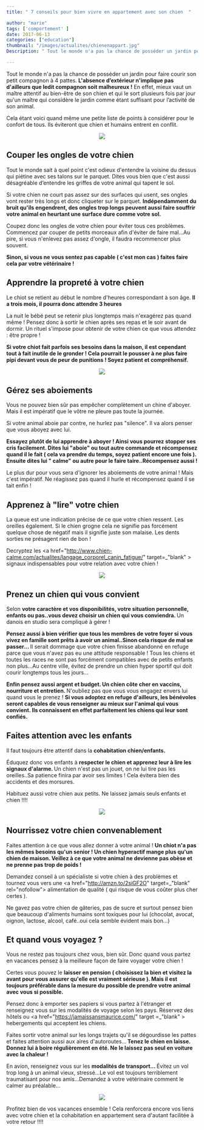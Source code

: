 ```yaml
---
title: " 7 conseils pour bien vivre en appartement avec son chien  "

author: "marie"
tags: ['comportement' ]
date: 2017-06-13
categories: ["education"]
thumbnail: "/images/actualites/chienenappart.jpg"
Description: " Tout le monde n'a pas la chance de posséder un jardin pour faire courir son petit compagnon à 4 pattes. L'absence d’extérieur n'implique pas d'ailleurs que ledit compagnon soit malheureux ! "

---
```

Tout le monde n'a pas la chance de posséder un jardin pour faire courir son petit compagnon à 4 pattes. <b>L'absence d’extérieur n'implique pas d'ailleurs que ledit compagnon soit malheureux !</b> En effet, mieux vaut un maître attentif au bien-être de son chien et qui le sort plusieurs fois par jour qu'un maître qui considère  le jardin comme étant suffisant pour l’activité de son animal.


Cela étant voici quand même une petite liste de points à considérer pour le confort de tous. Ils éviteront que chien et humains entrent en conflit.

<p align="center"><img src="/images/actualites/Appartement.jpg" class="img-responsive"></p>




## Couper les ongles de votre chien ##

Tout le monde sait à quel point c'est odieux d'entendre la voisine du dessus qui piétine avec ses talons sur le parquet. Dites vous bien que c'est aussi désagréable d’entendre les griffes de votre animal qui tapent le sol.

Si votre chien ne court pas assez sur des surfaces qui usent, ses ongles vont rester très longs et donc cliqueter sur le parquet. <b>Indépendamment du bruit qu'ils engendrent, des ongles trop longs peuvent aussi faire souffrir votre animal en heurtant une surface dure comme votre sol.</b>

Coupez donc les ongles de votre chien pour éviter tous ces problèmes. Commencez par couper de petits morceaux afin d'éviter de faire mal...Au pire, si vous n'enlevez pas assez d'ongle, il faudra recommencer plus souvent.

<b>Sinon, si vous ne vous sentez pas capable ( c'est mon cas ) faites faire cela par votre vétérinaire !</b>




## Apprendre la propreté à votre chien ##

Le chiot se retient au début le nombre d'heures correspondant à son âge. <b>Il a trois mois, il pourra donc attendre 3 heures </b>

La nuit le bébé peut se retenir plus longtemps mais n'exagérez pas quand même ! Pensez donc à sortir le chien après ses repas et le soir avant de dormir. Un rituel s'impose pour obtenir de votre chien ce que vous attendez : être propre !

<b>Si votre chiot fait parfois ses besoins dans la maison, il est cependant tout à fait inutile de le gronder ! Cela pourrait le pousser à ne plus faire pipi devant vous de peur de punitions ! Soyez patient et compréhensif.</b>


<p align="center"><img src="/images/actualites/chienpropre.jpg" class="img-responsive"></p>


## Gérez ses aboiements ##
Vous ne pouvez bien sûr pas empêcher complètement un chine d'aboyer. Mais il est impératif que le vôtre ne pleure pas toute la journée.

Si votre animal aboie par contre, ne hurlez pas "silence". Il va alors penser que vous aboyez avec lui.

 <b>Essayez plutôt de lui apprendre à aboyer ! Ainsi vous pourrez stopper ses cris facilement. Dites lui "aboie" ou tout autre commande et récompensez quand il le fait ( cela va prendre du temps, soyez patient encore une fois ). Ensuite dites lui " calme" ou autre pour le faire taire..Récompensez aussi ! </b>

Le plus dur pour vous sera d'ignorer les aboiements de votre animal ! Mais c'est impératif. Ne réagissez pas quand il hurle et récompensez quand il se tait enfin !




## Apprenez à "lire" votre chien  ##

La queue est une indication précise de ce que votre chien ressent. Les oreilles également. Si le chien grogne cela ne signifie pas forcément quelque chose de négatif mais il signifie juste son malaise. Les dents sorties ne présagent rien de bon !

Decryptez les <a href="http://www.chien-calme.com/actualites/langage_corporel_canin_fatigue/" target=_"blank" > signaux indispensables </a> pour votre relation avec votre chien !

<p align="center"><img src="/images/actualites/signaux-2.jpg" class="img-responsive"></p>


## Prenez un chien qui vous convient ##

Selon <b>votre caractère et vos disponibilités, votre situation personnelle, enfants ou pas..vous devez choisir un chien qui vous conviendra. </b> Un danois en studio sera compliqué à gérer !

<b>Pensez aussi à bien vérifier que tous les membres de votre foyer si vous vivez en famille sont prêts à avoir un animal..Sinon cela risque de mal se passer... </b> Il serait dommage que votre chien finisse abandonné en refuge parce que vous n'avez pas eu une attitude responsable ! Tous les chiens et toutes les races ne sont pas forcément compatibles avec de petits enfants non plus...Au centre ville, évitez de prendre un chien hyper sportif qui doit courir longtemps tous les jours...


<b>Enfin pensez aussi argent et budget. Un chien côte cher en vaccins, nourriture et entretien. </b>N'oubliez pas que vous vous engagez envers lui quand vous le prenez !
 <b>Si vous adoptez en refuge d'ailleurs, les bénévoles seront capables de vous renseigner au mieux sur l'animal qui vous convient. Ils connaissent en effet parfaitement les chiens qui leur sont confiés. </b>



<h2> Faites attention avec les enfants </h2>
Il faut toujours être attentif dans la <b>cohabitation chien/enfants.</b>

 Éduquez donc vos enfants à <b>respecter le chien et apprenez leur à lire les signaux d'alarme. </b> Un chien n'est pas un jouet, on ne lui tire pas les oreilles..Sa patience finira par avoir ses limites ! Cela évitera bien des accidents et des morsures.

Habituez aussi votre chien aux petits. Ne laissez jamais seuls enfants et chien !!!!

<p align="center"><img src="/images/actualites/chienenfant-danger.jpg" class="img-responsive"></p>

<h2> Nourrissez votre chien convenablement </h2>
Faites attention à ce que vous allez donner à votre animal ! <b>Un chiot n'a pas les mêmes besoins qu'un senior ! Un chien hyperactif mange plus qu'un chien de maison. Veillez à ce que votre animal ne devienne pas obèse et ne prenne pas trop de poids ! </b>

Demandez conseil à un spécialiste si votre chien à des problèmes et tournez vous vers une <a href="http://amzn.to/2siGF2O" target=_"blank"  rel="nofollow"> alimentation de qualité </a>( qui risque de vous coûter plus cher certes ).

Ne gavez pas votre chien de gâteries, pas de sucre et surtout pensez bien que beaucoup d'aliments humains sont toxiques pour lui  (chocolat, avocat, oignon, lactose, alcool, café..oui cela semble évident mais bon...)



## Et quand vous voyagez ? ##

Vous ne restez pas toujours chez vous, bien sûr. Donc quand vous partez en vacances pensez à la meilleure façon de faire voyager votre chien !

Certes vous pouvez le <b>laisser en pension ( choisissez la bien et visitez la avant pour vous assurer qu'elle est vraiment sérieuse ). Mais il est toujours préférable dans la mesure du possible de prendre votre animal avec vous si possible.</b>

Pensez donc à  emporter ses papiers si vous partez à l'étranger et renseignez vous sur les modalités de voyage selon les pays. Réservez des hôtels ou <a href="https://jamaissansmaurice.com/" target =_"blank" > hebergements </a> qui acceptent les chiens.

Faites sortir votre animal sur les longs trajets qu'il se dégourdisse les pattes et faites attention aussi aux aires d'autoroutes...<b> Tenez le chien en laisse. Donnez lui à boire régulièrement en été. Ne le laissez pas seul en voiture avec la chaleur !</b>

En avion, renseignez vous sur les <b> modalités de transport... </b> Évitez un vol trop long à un animal vieux, stressé...Le vol est toujours terriblement traumatisant pour nos amis...Demandez à votre vétérinaire comment le calmer au préalable...

<p align="center"><img src="/images/actualites/voyagechien1.jpg" class="img-responsive"></p>

Profitez bien de vos vacances ensemble ! Cela renforcera encore vos liens avec votre chien et la cohabitation en appartement sera d'autant facilitée à votre retour !!!!
